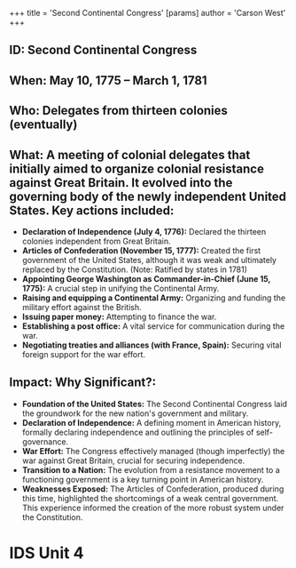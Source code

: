 +++
 title = 'Second Continental Congress'
[params]
	author = 'Carson West'
+++
## ID: Second Continental Congress 
## When: May 10, 1775 – March 1, 1781

## Who:  Delegates from thirteen colonies (eventually)

## What:  A meeting of colonial delegates that initially aimed to organize colonial resistance against Great Britain.  It evolved into the governing body of the newly independent United States.  Key actions included:

* **Declaration of Independence (July 4, 1776):** Declared the thirteen colonies independent from Great Britain.
* **Articles of Confederation (November 15, 1777):**  Created the first government of the United States, although it was weak and ultimately replaced by the Constitution.  (Note:  Ratified by states in 1781)
* **Appointing George Washington as Commander-in-Chief (June 15, 1775):**  A crucial step in unifying the Continental Army.
* **Raising and equipping a Continental Army:**  Organizing and funding the military effort against the British.
* **Issuing paper money:** Attempting to finance the war.
* **Establishing a post office:**  A vital service for communication during the war.
* **Negotiating treaties and alliances (with France, Spain):**  Securing vital foreign support for the war effort.


## Impact: Why Significant?:

* **Foundation of the United States:**  The Second Continental Congress laid the groundwork for the new nation's government and military.
* **Declaration of Independence:**  A defining moment in American history, formally declaring independence and outlining the principles of self-governance.
* **War Effort:** The Congress effectively managed (though imperfectly) the war against Great Britain, crucial for securing independence.
* **Transition to a Nation:** The evolution from a resistance movement to a functioning government is a key turning point in American history.
* **Weaknesses Exposed:**  The Articles of Confederation, produced during this time, highlighted the shortcomings of a weak central government. This experience informed the creation of the more robust system under the Constitution.

# IDS Unit 4

